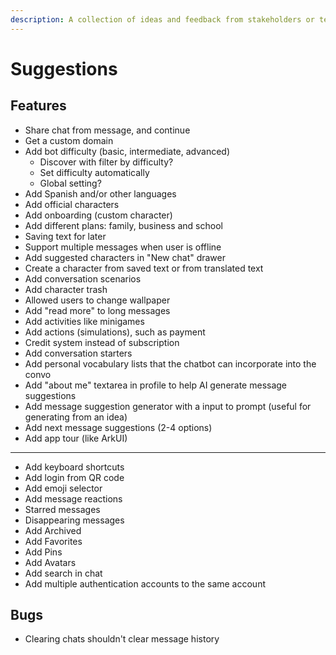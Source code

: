 ```yaml
---
description: A collection of ideas and feedback from stakeholders or team members.
---
```


# Suggestions

## Features

- Share chat from message, and continue
- Get a custom domain
- Add bot difficulty (basic, intermediate, advanced)
  - Discover with filter by difficulty?
  - Set difficulty automatically
  - Global setting?
- Add Spanish and/or other languages
- Add official characters
- Add onboarding (custom character)
- Add different plans: family, business and school
- Saving text for later
- Support multiple messages when user is offline
- Add suggested characters in "New chat" drawer
- Create a character from saved text or from translated text
- Add conversation scenarios
- Add character trash
- Allowed users to change wallpaper
- Add "read more" to long messages
- Add activities like minigames
- Add actions (simulations), such as payment
- Credit system instead of subscription
- Add conversation starters
- Add personal vocabulary lists that the chatbot can incorporate into the convo
- Add "about me" textarea in profile to help AI generate message suggestions
- Add message suggestion generator with a input to prompt (useful for generating from an idea)
- Add next message suggestions (2-4 options)
- Add app tour (like ArkUI)
- ---
- Add keyboard shortcuts
- Add login from QR code
- Add emoji selector
- Add message reactions
- Starred messages
- Disappearing messages
- Add Archived
- Add Favorites
- Add Pins
- Add Avatars
- Add search in chat
- Add multiple authentication accounts to the same account

## Bugs

- Clearing chats shouldn't clear message history
